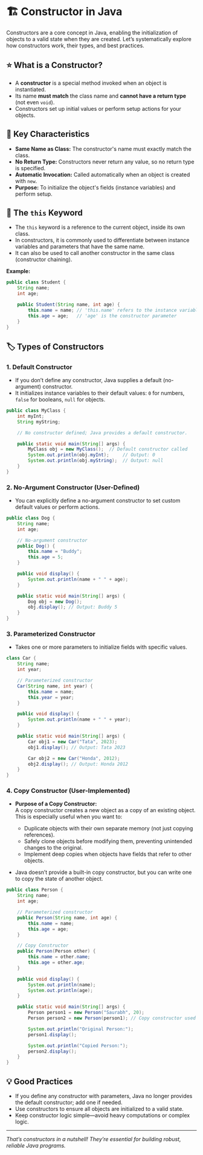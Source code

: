 # 🏗️ Constructor in Java

Constructors are a core concept in Java, enabling the initialization of objects to a valid state when they are created. Let’s systematically explore how constructors work, their types, and best practices.

## ⭐ What is a Constructor?

- A **constructor** is a special method invoked when an object is instantiated.
- Its name **must match** the class name and **cannot have a return type** (not even `void`).
- Constructors set up initial values or perform setup actions for your objects.

## 🔑 Key Characteristics

- **Same Name as Class:** The constructor's name must exactly match the class.
- **No Return Type:** Constructors never return any value, so no return type is specified.
- **Automatic Invocation:** Called automatically when an object is created with `new`.
- **Purpose:** To initialize the object's fields (instance variables) and perform setup.


## 📝 The `this` Keyword

- The `this` keyword is a reference to the current object, inside its own class.
- In constructors, it is commonly used to differentiate between instance variables and parameters that have the same name.
- It can also be used to call another constructor in the same class (constructor chaining).

**Example:**
```java
public class Student {
    String name;
    int age;

    public Student(String name, int age) {
        this.name = name; // 'this.name' refers to the instance variable
        this.age = age;   // 'age' is the constructor parameter
    }
}
```


## 🏷️ Types of Constructors

### 1. Default Constructor

- If you don’t define any constructor, Java supplies a default (no-argument) constructor.
- It initializes instance variables to their default values: `0` for numbers, `false` for booleans, `null` for objects.

```java
public class MyClass {
    int myInt;
    String myString;

    // No constructor defined; Java provides a default constructor.

    public static void main(String[] args) {
        MyClass obj = new MyClass();  // Default constructor called
        System.out.println(obj.myInt);     // Output: 0
        System.out.println(obj.myString);  // Output: null
    }
}
```


### 2. No-Argument Constructor (User-Defined)

- You can explicitly define a no-argument constructor to set custom default values or perform actions.

```java
public class Dog {
    String name;
    int age;

    // No-argument constructor
    public Dog() {
        this.name = "Buddy";
        this.age = 5;
    }

    public void display() {
        System.out.println(name + " " + age);
    }

    public static void main(String[] args) {
        Dog obj = new Dog();
        obj.display(); // Output: Buddy 5
    }
}
```


### 3. Parameterized Constructor

- Takes one or more parameters to initialize fields with specific values.

```java
class Car {
    String name;
    int year;

    // Parameterized constructor
    Car(String name, int year) {
        this.name = name;
        this.year = year;
    }

    public void display() {
        System.out.println(name + " " + year);
    }

    public static void main(String[] args) {
        Car obj1 = new Car("Tata", 2023);
        obj1.display(); // Output: Tata 2023

        Car obj2 = new Car("Honda", 2012);
        obj2.display(); // Output: Honda 2012
    }
}
```


### 4. Copy Constructor (User-Implemented)

- **Purpose of a Copy Constructor:**  
  A copy constructor creates a new object as a copy of an existing object. This is especially useful when you want to:
  - Duplicate objects with their own separate memory (not just copying references).
  - Safely clone objects before modifying them, preventing unintended changes to the original.
  - Implement deep copies when objects have fields that refer to other objects.

- Java doesn’t provide a built-in copy constructor, but you can write one to copy the state of another object.

```java
public class Person {
    String name;
    int age;

    // Parameterized constructor
    public Person(String name, int age) {
        this.name = name;
        this.age = age;
    }

    // Copy Constructor
    public Person(Person other) {
        this.name = other.name;
        this.age = other.age;
    }

    public void display() {
        System.out.println(name);
        System.out.println(age);
    }

    public static void main(String[] args) {
        Person person1 = new Person("Saurabh", 20);
        Person person2 = new Person(person1); // Copy constructor used

        System.out.println("Original Person:");
        person1.display();

        System.out.println("Copied Person:");
        person2.display();
    }
}
```


## 💡 Good Practices

- If you define any constructor with parameters, Java no longer provides the default constructor; add one if needed.
- Use constructors to ensure all objects are initialized to a valid state.
- Keep constructor logic simple—avoid heavy computations or complex logic.

---

_That’s constructors in a nutshell! They’re essential for building robust, reliable Java programs._
